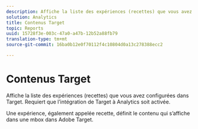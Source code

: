 ```yaml
---
description: Affiche la liste des expériences (recettes) que vous avez configurées dans Target. Requiert que l’intégration de Target à Analytics soit activée.
solution: Analytics
title: Contenus Target
topic: Reports
uuid: 15728f3e-003c-47a0-a47b-12b52a88fb79
translation-type: tm+mt
source-git-commit: 16ba0b12e0f70112f4c10804d0a13c278388ecc2

---
```



# Contenus Target

Affiche la liste des expériences (recettes) que vous avez configurées dans Target. Requiert que l’intégration de Target à Analytics soit activée.

Une expérience, également appelée recette, définit le contenu qui s’affiche dans une mbox dans Adobe Target.
